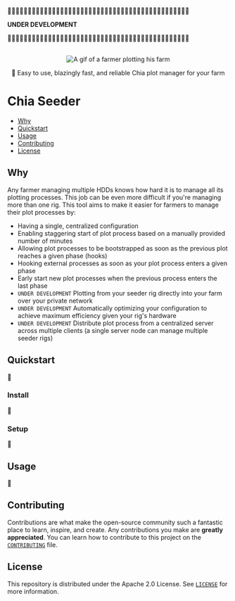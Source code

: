🚧🚧🚧🚧🚧🚧🚧🚧🚧🚧🚧🚧🚧🚧🚧🚧🚧🚧🚧🚧🚧🚧🚧🚧🚧🚧🚧🚧🚧🚧🚧🚧🚧🚧🚧🚧🚧🚧🚧🚧🚧🚧🚧🚧🚧

**UNDER DEVELOPMENT**

🚧🚧🚧🚧🚧🚧🚧🚧🚧🚧🚧🚧🚧🚧🚧🚧🚧🚧🚧🚧🚧🚧🚧🚧🚧🚧🚧🚧🚧🚧🚧🚧🚧🚧🚧🚧🚧🚧🚧🚧🚧🚧🚧🚧🚧

<p align="center">
  <br>
   <img src="https://media.giphy.com/media/3og0ILgFOEXIL8Bsn6/source.gif" alt="A gif of a farmer plotting his farm" title="Seeder's header gif" />
  <br>
</p>
<p align="center">
🌱 Easy to use, blazingly fast, and reliable Chia plot manager for your farm
</p>

# Chia Seeder

* [Why](#why)
* [Quickstart](#quickstart)
* [Usage](#usage)
* [Contributing](#contributing)
* [License](#license)

## Why

Any farmer managing multiple HDDs knows how hard it is to manage all its plotting processes. This job can be even more difficult if you're managing more than one rig. This tool aims to make it easier for farmers to manage their plot processes by:

* Having a single, centralized configuration
* Enabling staggering start of plot process based on a manually provided number of minutes
* Allowing plot processes to be bootstrapped as soon as the previous plot reaches a given phase (hooks)
* Hooking external processes as soon as your plot process enters a given phase
* Early start new plot processes when the previous process enters the last phase
* `UNDER DEVELOPMENT` Plotting from your seeder rig directly into your farm over your private network
* `UNDER DEVELOPMENT` Automatically optimizing your configuration to achieve maximum efficiency given your rig's hardware
* `UNDER DEVELOPMENT` Distribute plot process from a centralized server across multiple clients (a single server node can manage multiple seeder rigs)

## Quickstart

🚧

### Install

🚧

### Setup

🚧

## Usage

🚧

## Contributing

Contributions are what make the open-source community such a fantastic place to learn, inspire, and create. Any contributions you make are **greatly appreciated**. You can learn how to contribute to this project on the [`CONTRIBUTING`][contributing] file.

## License

This repository is distributed under the Apache 2.0 License. See [`LICENSE`][license] for more information.

[contributing]: CONTRIBUTING.md
[license]: LICENSE